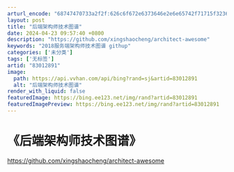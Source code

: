 ```yaml
---
arturl_encode: "68747470733a2f2f:626c6f672e6373646e2e6e65742f71715f3236353632363431:2f61727469636c652f64657461696c732f3833303132383931"
layout: post
title: "后端架构师技术图谱"
date: 2024-04-23 09:57:40 +0800
description: "https://github.com/xingshaocheng/architect-awesome"
keywords: "2018服务端架构师技术图谱 githup"
categories: ['未分类']
tags: ['无标签']
artid: "83012891"
image:
  path: https://api.vvhan.com/api/bing?rand=sj&artid=83012891
  alt: "后端架构师技术图谱"
render_with_liquid: false
featuredImage: https://bing.ee123.net/img/rand?artid=83012891
featuredImagePreview: https://bing.ee123.net/img/rand?artid=83012891
---
```


# 《后端架构师技术图谱》

<https://github.com/xingshaocheng/architect-awesome>